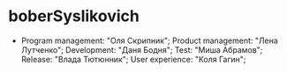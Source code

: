 # boberSyslikovich


- Program management: "Оля Скрипник";
Product management: "Лена Лутченко";
Development: "Даня Бодня";
Test: "Миша Абрамов";
Release: "Влада Тютюнник";
User experience: "Коля Гагин";
